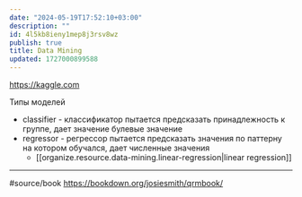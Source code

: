 ```yaml
---
date: "2024-05-19T17:52:10+03:00"
description: ""
id: 4l5kb8ieny1mep8j3rsv8wz
publish: true
title: Data Mining
updated: 1727000899588
---
```


<https://kaggle.com>

Типы моделей

- classifier - классификатор пытается предсказать принадлежность к группе, дает значение булевые значение
- regressor - регрессор пытается предсказать значения по паттерну на котором обучался, дает численные значения
  - [[organize.resource.data-mining.linear-regression|linear regression]]

---

#source/book <https://bookdown.org/josiesmith/qrmbook/>